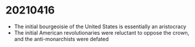 # 20210416

-   The initial bourgeoisie of the United States is essentially an aristocracy
-   The initial American revolutionaries were reluctant to oppose the crown, and the anti-monarchists were defated
